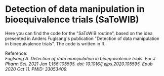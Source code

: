 # Detection of data manipulation in bioequivalence trials (SaToWIB)
Here you can find the code for the "SaToWIB routine", based on the idea presented in Anders Fuglsang's publication "Detection of data manipulation in bioequivalence trials".
The code is written in R.

Reference:  
*Fuglsang A. Detection of data manipulation in bioequivalence trials. Eur J Pharm Sci. 2021 Jan 1;156:105595. doi: 10.1016/j.ejps.2020.105595. Epub 2020 Oct 11. PMID: 33053409.*
